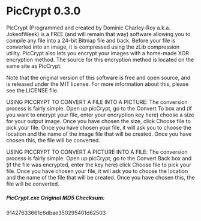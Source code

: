 
# PicCrypt 0.3.0

PicCrypt (Programmed and created by Dominic Charley-Roy a.k.a. JokeofWeek) 
is a FREE (and will remain that way) software allowing you to compile any file into
a 24-bit Bitmap file and back. Before your file is converted into an image, it is
compressed using the zLib compression utility. PicCrypt also lets you encrypt your
images with a home-made XOR encryption method. The source for this encryption 
method is located on the same site as PicCrypt.

Note that the original version of this software is free and open source, and is
released under the MIT license. For more information about this, please see the 
LICENSE file.

USING PICCRYPT TO CONVERT A FILE INTO A PICTURE:
The conversion process is fairly simple. Open up picCrypt, go to the Convert To
box and (if you want to encrypt your file, enter your encryption key here) 
choose a size for your output image. Once you have chosen the size, click
Choose file to pick your file. Once you have chosen your file, it will ask you to
choose the location and the name of the image file that will be created. Once
you have chosen this, the file will be converted.


USING PICCRYPT TO CONVERT A PICTURE INTO A FILE:
The conversion process is fairly simple. Open up picCrypt, go to the Convert 
Back box and (if the file was encrypted, enter the key here) click Choose file
to pick your file. Once you have chosen your file, it will ask you to choose the
location and the name of the file that will be created. Once you have chosen 
this, the file will be converted.

##### PicCrypt.exe Original MD5 Checksum:
91427633661c6dbae350295401d62503